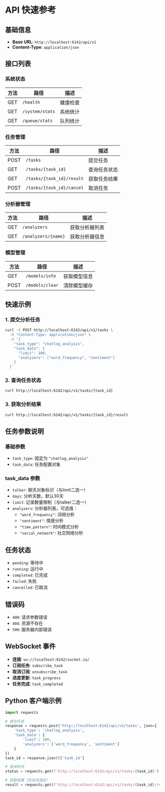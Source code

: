 # API 快速参考

## 基础信息
- **Base URL**: `http://localhost:6142/api/v1`
- **Content-Type**: `application/json`

## 接口列表

### 系统状态
| 方法 | 路径 | 描述 |
|------|------|------|
| GET | `/health` | 健康检查 |
| GET | `/system/stats` | 系统统计 |
| GET | `/queue/stats` | 队列统计 |

### 任务管理
| 方法 | 路径 | 描述 |
|------|------|------|
| POST | `/tasks` | 提交任务 |
| GET | `/tasks/{task_id}` | 查询任务状态 |
| GET | `/tasks/{task_id}/result` | 获取任务结果 |
| POST | `/tasks/{task_id}/cancel` | 取消任务 |

### 分析器管理
| 方法 | 路径 | 描述 |
|------|------|------|
| GET | `/analyzers` | 获取分析器列表 |
| GET | `/analyzers/{name}` | 获取分析器信息 |

### 模型管理
| 方法 | 路径 | 描述 |
|------|------|------|
| GET | `/models/info` | 获取模型信息 |
| POST | `/models/clear` | 清除模型缓存 |

## 快速示例

### 1. 提交分析任务
```bash
curl -X POST http://localhost:6142/api/v1/tasks \
  -H "Content-Type: application/json" \
  -d '{
    "task_type": "chatlog_analysis",
    "task_data": {
      "limit": 100,
      "analyzers": ["word_frequency", "sentiment"]
    }
  }'
```

### 2. 查询任务状态
```bash
curl http://localhost:6142/api/v1/tasks/{task_id}
```

### 3. 获取分析结果
```bash
curl http://localhost:6142/api/v1/tasks/{task_id}/result
```

## 任务参数说明

### 基础参数
- `task_type`: 固定为 `"chatlog_analysis"`
- `task_data`: 任务配置对象

### task_data 参数
- `talker`: 聊天对象标识（与limit二选一）
- `days`: 分析天数，默认30天
- `limit`: 记录数量限制（与talker二选一）
- `analyzers`: 分析器列表，可选值：
  - `"word_frequency"`: 词频分析
  - `"sentiment"`: 情感分析  
  - `"time_pattern"`: 时间模式分析
  - `"social_network"`: 社交网络分析

## 任务状态
- `pending`: 等待中
- `running`: 运行中
- `completed`: 已完成
- `failed`: 失败
- `cancelled`: 已取消

## 错误码
- `400`: 请求参数错误
- `404`: 资源不存在
- `500`: 服务器内部错误

## WebSocket 事件
- **连接**: `ws://localhost:6142/socket.io/`
- **订阅任务**: `subscribe_task`
- **取消订阅**: `unsubscribe_task`
- **进度更新**: `task_progress`
- **任务完成**: `task_completed`

## Python 客户端示例
```python
import requests

# 提交任务
response = requests.post('http://localhost:6142/api/v1/tasks', json={
    'task_type': 'chatlog_analysis',
    'task_data': {
        'limit': 100,
        'analyzers': ['word_frequency', 'sentiment']
    }
})
task_id = response.json()['task_id']

# 查询状态
status = requests.get(f'http://localhost:6142/api/v1/tasks/{task_id}').json()

# 获取结果（任务完成后）
result = requests.get(f'http://localhost:6142/api/v1/tasks/{task_id}/result').json()
```
